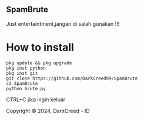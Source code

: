 ## SpamBrute
Just entertaintment,jangan di salah gunakan !!!

# How to install
```
pkg update && pkg upgrade
pkg inst python
pkg inst git
git clone https://github.com/DarkCreed99/SpamBrute
cd SpamBrute
python brute.py
```
CTRL+C jika ingin keluar


Copyright © 2024, DarxCreed - ID
